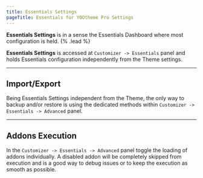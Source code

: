 ```yaml
---
title: Essentials Settings
pageTitle: Essentials for YOOtheme Pro Settings
---
```


**Essentials Settings** is in a sense the Essentials Dashboard where most configuration is held. {% .lead %}

**Essentials Settings** is accessed at `Customizer -> Essentials` panel and holds Essentials configuration independently from the Theme settings.

---

## Import/Export

Being Essentials Settings independent from the Theme, the only way to backup and/or restore is using the dedicated methods within `Customizer -> Essentials -> Advanced` panel.

---

## Addons Execution

In the `Customizer -> Essentials -> Advanced` panel toggle the loading of addons individually. A disabled addon will be completely skipped from execution and is a good way to debug issues or to keep the execution as smooth as possible.
